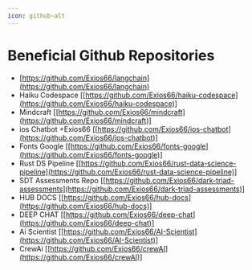 ```yaml
---
icon: github-alt
---
```


# Beneficial Github Repositories

* [https://github.com/Exios66/langchain](https://github.com/Exios66/langchain)
* Haiku Codespace \[[https://github.com/Exios66/haiku-codespace](https://github.com/Exios66/haiku-codespace)]
* Mindcraft \[[https://github.com/Exios66/mindcraft](https://github.com/Exios66/mindcraft)]
* ios Chatbot +Exios66 \[[https://github.com/Exios66/ios-chatbot](https://github.com/Exios66/ios-chatbot)]
* Fonts Google \[[https://github.com/Exios66/fonts-google](https://github.com/Exios66/fonts-google)]
* Rust DS Pipeline \[[https://github.com/Exios66/rust-data-science-pipeline](https://github.com/Exios66/rust-data-science-pipeline)]
* SDT Assessments Repo \[[https://github.com/Exios66/dark-triad-assessments](https://github.com/Exios66/dark-triad-assessments)]
* HUB DOCS \[[https://github.com/Exios66/hub-docs](https://github.com/Exios66/hub-docs)]
* DEEP CHAT \[[https://github.com/Exios66/deep-chat](https://github.com/Exios66/deep-chat)]
* Ai Scientist \[[https://github.com/Exios66/AI-Scientist](https://github.com/Exios66/AI-Scientist)]
* CrewAi \[[https://github.com/Exios66/crewAI](https://github.com/Exios66/crewAI)]
